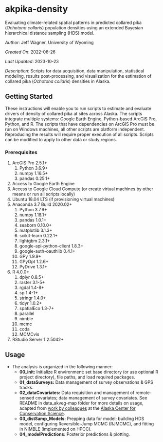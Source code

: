 # akpika-density
Evaluating climate-related spatial patterns in predicted collared pika (*Ochotona collaris*) population densities using an extended Bayesian hierarchical distance sampling (HDS) model.

*Author*: Jeff Wagner, University of Wyoming

*Created On*: 2022-08-26

*Last Updated*: 2023-10-23

*Description*: Scripts for data acquisition, data manipulation, statistical modeling, results post-processing, and visualization for the estimation of collared pika (*Ochotona collaris*) densities in Alaska.

## Getting Started

These instructions will enable you to run scripts to estimate and evaluate drivers of density of collared pika at sites across Alaska. The scripts integrate multiple systems: Google Earth Engine, Python-based ArcGIS Pro, Python, and R. The scripts that have dependencies on ArcGIS Pro must be run on Windows machines, all other scripts are platform independent. Reproducing the results will require proper execution of all scripts. Scripts can be modified to apply to other data or study regions.

### Prerequisites

1. ArcGIS Pro 2.5.1+
   1. Python 3.6.9+
   3. numpy 1.16.5+
   4. pandas 0.25.1+
2. Access to Google Earth Engine
3. Access to Google Cloud Compute (or create virtual machines by other means or run all scripts locally)
4. Ubuntu 18.04 LTS (if provisioning virtual machines)
5. Anaconda 3.7 Build 2020.02+
   1. Python 3.7.6+
   3. numpy 1.18.1+
   4. pandas 1.0.1+
   5. seaborn 0.10.0+
   6. matplotlib 3.1.3+
   7. scikit-learn 0.22.1+
   8. lightgbm 2.3.1+
   8. google-api-python-client 1.8.3+
   9. google-auth-oauthlib 0.4.1+
   10. GPy 1.9.9+
   11. GPyOpt 1.2.6+
   12. PyDrive 1.3.1+
6. R 4.0.0+
   1. dplyr 0.8.5+
   2. raster 3.1-5+
   3. rgdal 1.4-8+
   4. sp 1.4-1+
   5. stringr 1.4.0+
   6. tidyr 1.0.2+
   9. spatialEco 1.3-7+
   10. parallel
   11. nimble
   12. mcmc
   13. coda
   14. MCMCvis
7. RStudio Server 1.2.5042+

## Usage
* The analysis is organized in the following manner:
  +  **00_init:** Initialize R environment: set base directory (or use optional R project directory), file paths, and load required packages.
  +  **01_dataSurveys:** Data management of survey observations & GPS tracks.
  +  **02_dataCovariates:** Data requisition and management of remote-sensed covariates; data management of survey covariates. See README in data_akveg-map folder for more details on usage, adapted from [work by colleagues](https://github.com/accs-uaa/akveg-map) at the [Alaska Center for Conservation Science](https://accs.uaa.alaska.edu/). 
  +  **03_distSamp_Models:** Prepping data for model; building HDS model, configuring Reversible-Jump MCMC (RJMCMC), and fitting in NIMBLE (implemented on HPCC).
  +  **04_modelPredictions:** Posterior predictions & plotting.

